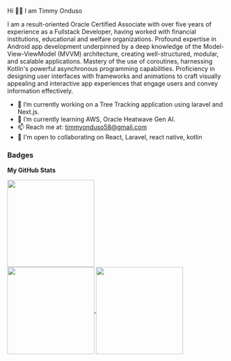 Hi 🙋‍♂️ I am Timmy Onduso

I am a result-oriented Oracle Certified Associate with over five years of experience as a Fullstack Developer, having worked with financial institutions, educational and welfare organizations. Profound expertise in Android app development underpinned by a deep knowledge of the Model-View-ViewModel (MVVM) architecture, creating well-structured, modular, and scalable applications. Mastery of the use of coroutines, harnessing Kotlin's powerful asynchronous programming capabilities. Proficiency in designing user interfaces with frameworks and  animations to craft visually appealing and interactive app experiences that engage users and convey information effectively.

- 🔭 I’m currently working on a Tree Tracking application using laravel and Next.js.
- 🌱 I’m currently learning AWS, Oracle Heatwave Gen AI.
- 📫 Reach me at: timmyonduso58@gmail.com
- 🤝  I'm open to collaborating on React, Laravel, react native, kotlin

### Badges

<b>My GitHub Stats</b>

<a href="https://github.com/timmyonduso/timmzzyy">
  <img height=200 align="center" src="https://github-readme-stats.vercel.app/api?username=timmyonduso&show_icons=true&theme=radical&rank_icon=github&hide_border=true" />
</a>

<br />

<a href="https://github.com/timmyonduso/timmzzyy">
  <img height=200 align="center" src="https://github-readme-streak-stats.herokuapp.com/?user=timmyonduso&stroke=ffffff&background=1c1917&ring=0891b2&fire=0891b2&currStreakNum=ffffff&currStreakLabel=0891b2&sideNums=ffffff&sideLabels=ffffff&dates=ffffff&hide_border=true" />
</a>

<a href="https://github.com/timmyonduso/timmzzyy">
  <img height=200 align="center" src="https://github-readme-stats.vercel.app/api/top-langs/?username=timmyonduso&langs_count=8&hide_progress=true&hide_border=true" />
</a>


